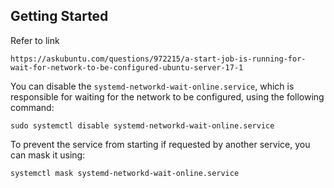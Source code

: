 ## Getting Started

Refer to link
```
https://askubuntu.com/questions/972215/a-start-job-is-running-for-wait-for-network-to-be-configured-ubuntu-server-17-1
```

You can disable the `systemd-networkd-wait-online.service`, which is responsible for waiting for the network to be configured, using the following command:
```
sudo systemctl disable systemd-networkd-wait-online.service
```

To prevent the service from starting if requested by another service, you can mask it using:
```
systemctl mask systemd-networkd-wait-online.service
```